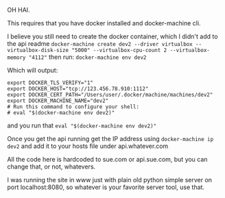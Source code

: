 OH HAI.

This requires that you have docker installed and docker-machine cli.

I believe you still need to create the docker container, which I didn't add to the api readme
`docker-machine create dev2 --driver virtualbox --virtualbox-disk-size "5000" --virtualbox-cpu-count 2 --virtualbox-memory "4112"`
then run:
`docker-machine env dev2`

Which will output:
```
export DOCKER_TLS_VERIFY="1"
export DOCKER_HOST="tcp://123.456.78.910:1112"
export DOCKER_CERT_PATH="/Users/user/.docker/machine/machines/dev2"
export DOCKER_MACHINE_NAME="dev2"
# Run this command to configure your shell:
# eval "$(docker-machine env dev2)"
```

and you run that `eval "$(docker-machine env dev2)"`

Once you get the api running get the IP address using `docker-machine ip dev2` and add it to your hosts file under api.whatever.com

All the code here is hardcoded to sue.com or api.sue.com, but you can change that, or not, whatevers.

I was running the site in www just with plain old python simple server on port localhost:8080, so whatever is your favorite server tool, use that.


